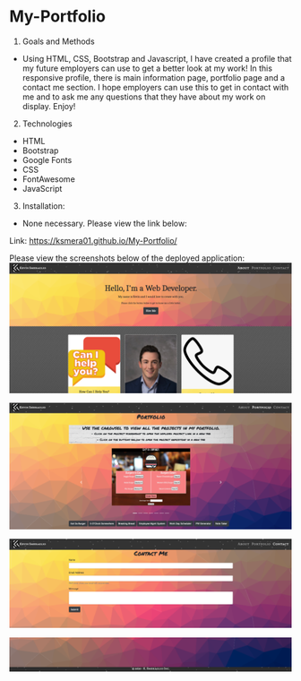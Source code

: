 # My-Portfolio
1) Goals and Methods
- Using HTML, CSS, Bootstrap and Javascript, I have created a profile that my future employers can use to get a better look at my work! In this responsive profile, there is main information page, portfolio page and a contact me section. I hope employers can use this to get in contact with me and to ask me any questions that they have about my work on display. Enjoy!

2) Technologies
- HTML
- Bootstrap
- Google Fonts
- CSS
- FontAwesome
- JavaScript

3) Installation: 
- None necessary. Please view the link below:

Link: https://ksmera01.github.io/My-Portfolio/

Please view the screenshots below of the deployed application: 
![Image description](./images/newmain.png)

![Image description](./images/newportfolio.png)

![Image description](./images/contactmeNew.png)

![Image description](./images/footer.png)
